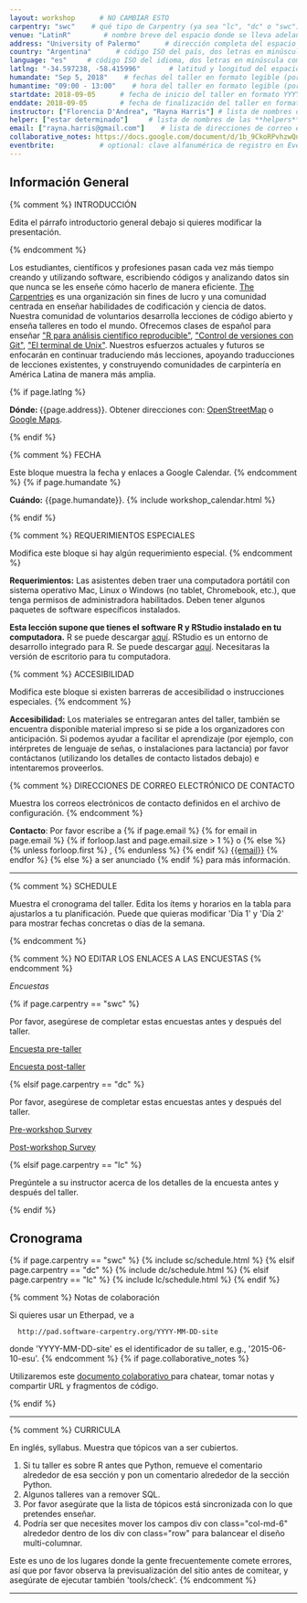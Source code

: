 ```yaml
---
layout: workshop      # NO CAMBIAR ESTO 
carpentry: "swc"    # qué tipo de Carpentry (ya sea "lc", "dc" o "swc")
venue: "LatinR"        # nombre breve del espacio donde se lleva adelante el taller, sin dirección (por ejemplo, "Universidad de Buenos Aires")
address: "University of Palermo"      # dirección completa del espacio donde se realizará el taller (por ejemplo, "Aula 3, Av. Córdoba 1234, Buenos Aires, Argentina")
country: "Argentina"      # código ISO del país, dos letras en minúscula como por ejemplo "fr" (ver https://en.wikipedia.org/wiki/ISO_3166-1)
language: "es"     # código ISO del idioma, dos letras en minúscula como por ejemplo "fr" (ver https://en.wikipedia.org/wiki/ISO_639-1)
latlng: "-34.597238, -58.415996"       # latitud y longitud del espacio en formato decimal (por ejemplo, "41.7901128,-87.6007318" - usar http://www.latlong.net/)
humandate: "Sep 5, 2018"    # fechas del taller en formato legible (por ejemplo, "Feb 17-18, 2020")
humantime: "09:00 - 13:00"    # hora del taller en formato legible (por ejemplo, "9:00 am - 4:30 pm")
startdate: 2018-09-05      # fecha de inicio del taller en formato YYYY-MM-DD (por ejemplo, 2015-01-01)
enddate: 2018-09-05        # fecha de finalización del taller en formato YYYY-MM-DD, por ejemplo 2015-01-02
instructor: ["Florencia D'Andrea", "Rayna Harris"] # lista de nombres de las instructoras separados por comas y entre corchetes, como ["Florencia D'Andrea", "Rayna Harris"]
helper: ["estar determinado"]     # lista de nombres de las **helpers** separados por comas y entre corchetes, como ["Carrie Fisher", "Frances Allen", "Margaret Hamilton"]
email: ["rayna.harris@gmail.com"]    # lista de direcciones de correo electrónico de contacto con la **host** ó **lead instructor**, separadas por comas y entre corchetes, como ["ada.lovelace@ejemplo.org", "carrie.fisher@ejemplo.org", "hedy.lamarr@example.org"]
collaborative_notes: https://docs.google.com/document/d/1b_9CkoRPvhzwQnZU7AAzSzD1T5MMqsiXAJAWo6xjo_c/edit?usp=sharing            # optional: URL de las notas colaborativas del taller, por ejemplo un Etherpad o documento de Google Docs 
eventbrite:           # optional: clave alfanumérica de registro en Eventbrite, por ejemplo "1234567890AB" (si se está utilizando Eventbrite)
---
```




<h2 id="general">Información General</h2>

{% comment %}
  INTRODUCCIÓN 

  Edita el párrafo introductorio general debajo si quieres modificar la presentación.
  
{% endcomment %}

Los estudiantes, científicos y profesiones pasan cada vez más tiempo creando y utilizando software, escribiendo códigos y analizando datos sin que nunca se les enseñe cómo hacerlo de manera eficiente. [The Carpentries](https://carpentries.org) es una organización sin fines de lucro y una comunidad centrada en enseñar habilidades de codificación y ciencia de datos. Nuestra comunidad de voluntarios desarrolla lecciones de código abierto y enseña talleres en todo el mundo. Ofrecemos clases de español para enseñar ["R para análisis científico reproducible"](https://swcarpentry.github.io/r-novice-gapminder-es/), ["Control de versiones con Git"](https://swcarpentry.github.io/git-novice-es/), ["El terminal de Unix"](https://swcarpentry.github.io/shell-novice-es/). Nuestros esfuerzos actuales y futuros se enfocarán en continuar traduciendo más lecciones, apoyando traducciones de lecciones existentes, y construyendo comunidades de carpintería en América Latina de manera más amplia.

{% if page.latlng %}
<p id="where">
  <strong>Dónde: </strong>
  {{page.address}}.
  Obtener direcciones con:
  <a href="//www.openstreetmap.org/?mlat={{page.latlng | replace:',','&mlon='}}&zoom=16">OpenStreetMap</a>
  o
  <a href="//maps.google.com/maps?q={{page.latlng}}">Google Maps</a>.
</p>
{% endif %}

{% comment %}
  FECHA

  Este bloque muestra la fecha y enlaces a Google Calendar.
{% endcomment %}
{% if page.humandate %}
<p id="when">
  <strong>Cuándo:</strong>
  {{page.humandate}}.
  {% include workshop_calendar.html %}
</p>
{% endif %}

{% comment %}
  REQUERIMIENTOS ESPECIALES
  
  Modifica este bloque si hay algún requerimiento especial.
{% endcomment %}
<p id="requirements">
  <strong>Requerimientos:</strong> Las asistentes deben traer una computadora portátil con sistema operativo Mac, Linux o Windows (no tablet, Chromebook, etc.), que tenga permisos de administradora habilitados. Deben tener algunos paquetes de software específicos instalados. 
	

**Esta lección supone que tienes el software R y RStudio instalado en tu computadora.** 
R se puede descargar [aquí](https://cran.r-project.org/mirrors.html).
RStudio es un entorno de desarrollo integrado para R.
Se puede descargar [aquí](https://www.rstudio.com/products/rstudio/download/).
Necesitaras la versión de escritorio para tu computadora.


</p>


{% comment %}
  ACCESIBILIDAD

  Modifica este bloque si existen barreras de accesibilidad o instrucciones especiales.
{% endcomment %}
<p id="accessibility">
  <strong>Accesibilidad:</strong> Los materiales se entregaran antes del taller, también se encuentra disponible material impreso si se pide a los organizadores con anticipación. Si podemos ayudar a facilitar el aprendizaje (por ejemplo, con intérpretes de lenguaje de señas, o instalaciones para lactancia) por favor contáctanos (utilizando los detalles de contacto listados debajo) e intentaremos proveerlos.
</p>

{% comment %}
  DIRECCIONES DE CORREO ELECTRÓNICO DE CONTACTO

  Muestra los correos electrónicos de contacto definidos en el archivo de configuración.
{% endcomment %}
<p id="contact">
  <strong>Contacto</strong>:
  Por favor escribe a
  {% if page.email %}
    {% for email in page.email %}
      {% if forloop.last and page.email.size > 1 %}
        o
      {% else %}
        {% unless forloop.first %}
        ,
        {% endunless %}
      {% endif %}
      <a href='mailto:{{email}}'>{{email}}</a>
    {% endfor %}
  {% else %}
    a ser anunciado
  {% endif %}
  para más información.
</p>

<hr/>

{% comment %}
  SCHEDULE

 Muestra el cronograma del taller. Edita los ítems y horarios en la tabla para ajustarlos a tu planificación. Puede que quieras modificar 'Día 1' y 'Día 2' para mostrar fechas concretas o días de la semana.

{% endcomment %}


{% comment %} NO EDITAR LOS ENLACES A LAS ENCUESTAS {% endcomment %}
<p><em>Encuestas</em></p>
{% if page.carpentry == "swc" %}
<p>Por favor, asegúrese de completar estas encuestas antes y después del taller.</p>
<p><a href="https://www.surveymonkey.com/r/Preview/?sm=V6gQbbOKn3NoPKfYKHjAKu_2BBCdtXXsTS2pf1BIdARccEtJQqlu1KFB2j2TcF0MCn">Encuesta pre-taller</a></p>
<p><a href="https://www.surveymonkey.com/r/Preview/?sm=uN5QPa4MbF1_2BB1plbLWnL1ZUc7Nttqici0Nc0e3G4RahMwwGW5NUp4U5PKQDYmky">Encuesta post-taller</a></p>

{% elsif page.carpentry == "dc" %}
  <p>Por favor, asegúrese de completar estas encuestas antes y después del taller.</p>
<p><a href="{{ site.dc_pre_survey }}{{ site.github.project_title }}">Pre-workshop Survey</a></p>
<p><a href="{{ site.dc_post_survey }}{{ site.github.project_title }}">Post-workshop Survey</a></p>
{% elsif page.carpentry == "lc" %}
<p>Pregúntele a su instructor acerca de los detalles de la encuesta antes y después del taller.</p>
{% endif %}

<h2 id="schedule">Cronograma</h2>

{% if page.carpentry == "swc" %}
  {% include sc/schedule.html %}
{% elsif page.carpentry == "dc" %}
  {% include dc/schedule.html %}
{% elsif page.carpentry == "lc" %}
  {% include lc/schedule.html %}
{% endif %}

{% comment %}
  Notas de colaboración

  Si quieres usar un Etherpad, ve a

      http://pad.software-carpentry.org/YYYY-MM-DD-site

  donde 'YYYY-MM-DD-site' es el identificador de su taller,
  e.g., '2015-06-10-esu'.
{% endcomment %}
{% if page.collaborative_notes %}
<p id="collaborative_notes">
 Utilizaremos este <a href="{{page.collaborative_notes}}"> documento colaborativo </a> para chatear, tomar notas y compartir URL y fragmentos de código.
</p>
{% endif %}

<hr/>

{% comment %}
  CURRICULA

  En inglés, syllabus. Muestra que tópicos van a ser cubiertos.

  1. Si tu taller es sobre R antes que Python, remueve el comentario
     alrededor de esa sección y pon un comentario alrededor de la sección Python.
  2. Algunos talleres van a remover SQL.
  3. Por favor asegúrate que la lista de tópicos está sincronizada con lo que
     pretendes enseñar.
  4. Podría ser que necesites mover los campos div con class="col-md-6" alrededor
     dentro de los div con class="row" para balancear el diseño multi-columnar.

  Este es uno de los lugares donde la gente frecuentemente comete errores, así que
  por favor observa la previsualización del sitio antes de comitear, y asegúrate
  de ejecutar también 'tools/check'.
{% endcomment %}


<hr/>

